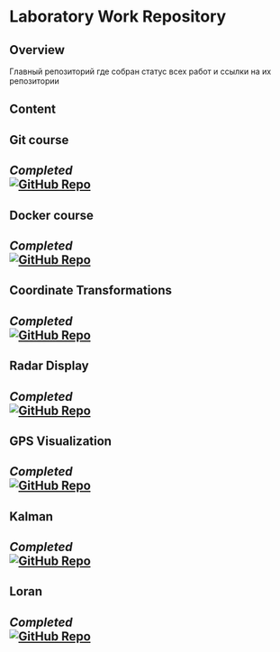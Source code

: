 # Laboratory Work Repository

## Overview

Главный репозиторий где собран статус всех работ и ссылки на их репозитории

## Content

## Git course
*Completed*  
[![GitHub Repo](https://img.shields.io/badge/Repository-Link-blue.svg)](https://github.com/PinKir1/git-course.git)
---

## Docker course
*Completed*  
[![GitHub Repo](https://img.shields.io/badge/Repository-Link-blue.svg)](https://github.com/PinKir1/docker-course.git)
---

## Coordinate Transformations
*Completed*  
[![GitHub Repo](https://img.shields.io/badge/Repository-Link-blue.svg)](https://github.com/PinKir1/coordinate-transformations)
---

## Radar Display
*Completed*  
[![GitHub Repo](https://img.shields.io/badge/Repository-Link-blue.svg)](https://github.com/PinKir1/radar-display)
---

## GPS Visualization
*Completed*  
[![GitHub Repo](https://img.shields.io/badge/Repository-Link-blue.svg)](https://github.com/PinKir1/gps-visualization)
---

## Kalman
*Completed*  
[![GitHub Repo](https://img.shields.io/badge/Repository-Link-blue.svg)](https://github.com/PinKir1/kalman)
---

## Loran
*Completed*  
[![GitHub Repo](https://img.shields.io/badge/Repository-Link-blue.svg)](https://github.com/PinKir1/loran)
---
